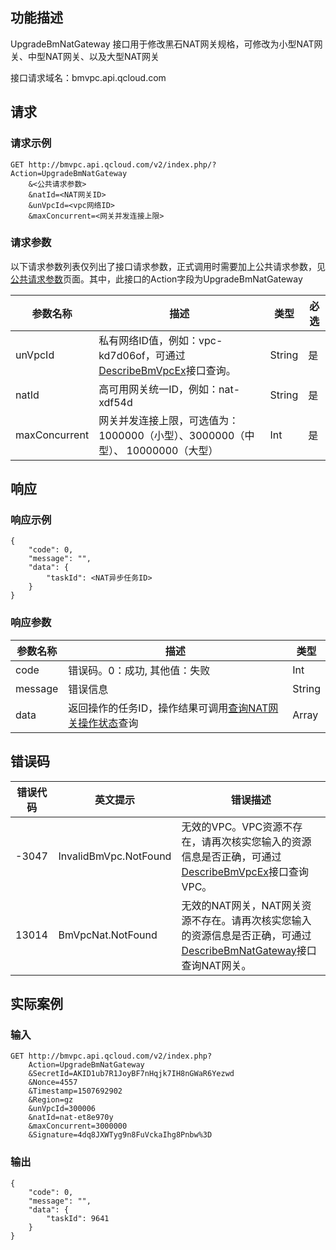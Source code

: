 ## 功能描述
UpgradeBmNatGateway 接口用于修改黑石NAT网关规格，可修改为小型NAT网关、中型NAT网关、以及大型NAT网关

接口请求域名：bmvpc.api.qcloud.com

## 请求

### 请求示例
```
GET http://bmvpc.api.qcloud.com/v2/index.php/?Action=UpgradeBmNatGateway
    &<公共请求参数>
    &natId=<NAT网关ID>
    &unVpcId=<vpc网络ID>
    &maxConcurrent=<网关并发连接上限>
```
### 请求参数
以下请求参数列表仅列出了接口请求参数，正式调用时需要加上公共请求参数，见<a href="/document/product/386/6718" title="公共请求参数">公共请求参数</a>页面。其中，此接口的Action字段为UpgradeBmNatGateway

| 参数名称 |  描述 | 类型 |必选  |
|---------|---------|---------|---------|
| unVpcId | 私有网络ID值，例如：vpc-kd7d06of，可通过<a href="/document/api/386/6646" title="DescribeBmVpcEx">DescribeBmVpcEx</a>接口查询。| String | 是 |
| natId | 高可用网关统一ID，例如：nat-xdf54d | String | 是 |
| maxConcurrent | 网关并发连接上限，可选值为：1000000（小型）、3000000（中型）、 10000000（大型）|  Int |是 |

## 响应
### 响应示例
```
{
	"code": 0,
	"message": "",
	"data": {
		"taskId": <NAT异步任务ID>
	}
}
```
### 响应参数

| 参数名称 | 描述 | 类型 |
|---------|---------|---------|
| code | 错误码。0：成功, 其他值：失败| Int |
| message | 错误信息 | String |
| data | 返回操作的任务ID，操作结果可调用<a href="/document/api/386/9356" title="查询NAT网关操作状态">查询NAT网关操作状态</a>查询 | Array |


## 错误码

| 错误代码 | 英文提示 | 错误描述 |
|---------|---------|---------|
| -3047 | InvalidBmVpc.NotFound | 无效的VPC。VPC资源不存在，请再次核实您输入的资源信息是否正确，可通过<a href="/document/api/386/6646" title="DescribeBmVpcEx">DescribeBmVpcEx</a>接口查询VPC。 |
| 13014 | BmVpcNat.NotFound | 无效的NAT网关，NAT网关资源不存在。请再次核实您输入的资源信息是否正确，可通过<a href="/document/product/386/9355" title="DescribeBmNatGateway">DescribeBmNatGateway</a>接口查询NAT网关。 |


## 实际案例

### 输入
```
GET http://bmvpc.api.qcloud.com/v2/index.php?
	Action=UpgradeBmNatGateway
	&SecretId=AKID1ub7R1JoyBF7nHqjk7IH8nGWaR6Yezwd
	&Nonce=4557
	&Timestamp=1507692902
	&Region=gz
	&unVpcId=300006
	&natId=nat-et8e970y
	&maxConcurrent=3000000
	&Signature=4dq8JXWTyg9n8FuVckaIhg8Pnbw%3D
```

### 输出
```
{
	"code": 0,
	"message": "",
	"data": {
		"taskId": 9641
	}
}
```
